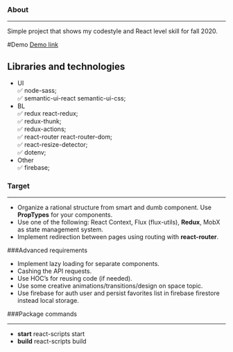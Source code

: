 ### About
___
Simple project that shows my codestyle and React level skill for fall 2020.

#Demo
[Demo link](https://sinfulelf.github.io/star-wars-api/)

## Libraries and technologies

- UI  
 ✅ node-sass;  
 ✅ semantic-ui-react semantic-ui-css;  
- BL  
 ✅ redux react-redux;  
 ✅ redux-thunk;  
 ✅ redux-actions;  
 ✅ react-router react-router-dom;  
 ✅ react-resize-detector;  
 ✅ dotenv;  
- Other  
 ✅ firebase;  

### Target
___
- Organize a rational structure from smart and dumb component. Use **PropTypes** for your components.
- Use one of the following: React Context, Flux (flux-utils), **Redux**, MobX as state management system.
- Implement redirection between pages using routing with **react-router**.

###Advanced requirements

- Implement lazy loading for separate components.
- Cashing the API requests.
- Use HOC’s for reusing code (if needed).
- Use some creative animations/transitions/design on space topic.
- Use firebase for auth user and persist favorites list in firebase firestore instead local storage.

###Package commands
___
- **start** react-scripts start
- **build** react-scripts build

